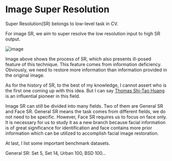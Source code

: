 # Image Super Resolution

Super Resolution(SR) belongs to low-level task in CV.

For image SR, we aim to super resolve the low resolution input to high SR output.

![image](https://user-images.githubusercontent.com/36061421/119450479-87f18b80-bd66-11eb-8b56-5df25f6f2556.png)

Image above shows the process of SR, which also presents ill-posed feature of this technique. This feature comes from information deficiency. Obviously, we need to restore more information than information provided in the original image. 

As for the history of SR, to the best of my knowledge, I cannot assert who is the first one coming up with this idea. But I can say [Thomas Shi-Tao Huang](https://grainger.illinois.edu/about/directory/faculty/t-huang1) is an influential pioneer in this field.

Image SR can still be divided into many fields. Two of them are General SR and Face SR. General SR means the task comes from different fields, we do not need to be specific. However, Face SR requires us to focus on face only. It is necessary for us to study it as a new branch because facial information is of great significance for identification and face contains more prior information which can be utilized to accomplish facial image restoration.

At last, I list some important benchmark datasets.

General SR: Set 5, Set 14, Urban 100, BSD 100...

